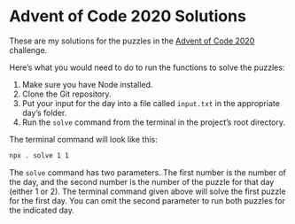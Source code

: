 # Advent of Code 2020 Solutions

These are my solutions for the puzzles in the [Advent of Code 2020](https://adventofcode.com/2020) challenge.

Here’s what you would need to do to run the functions to solve the puzzles:

1. Make sure you have Node installed.
2. Clone the Git repository.
3. Put your input for the day into a file called `input.txt` in the appropriate day’s folder.
4. Run the `solve` command from the terminal in the project’s root directory.

The terminal command will look like this:

```bash
npx . solve 1 1
```

The `solve` command has two parameters. The first number is the number of the day, and the second number is the number of the puzzle for that day (either 1 or 2). The terminal command given above will solve the first puzzle for the first day. You can omit the second parameter to run both puzzles for the indicated day.
